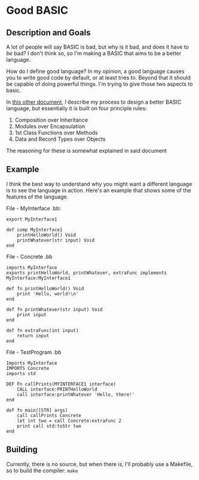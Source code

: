 # Good BASIC

## Description and Goals

A lot of people will say BASIC is bad, but why is it bad, and does it have to *be* bad? I don't think so, so I'm making a BASIC that aims to be a better language.

How do I define good language? In my opinion, a good language causes you to write good code by default, or at least tries to. Beyond that it should be capable of doing powerful things. I'm trying to give those two aspects to basic.

In [this other document](./docs/better-basic.md), I describe my process to design a better BASIC language, but essentially it is built on four principle rules:

1. Composition over Inheritance
2. Modules over Encapsulation
3. 1st Class Functions over Methods
4. Data and Record Types over Objects

The reasoning for these is somewhat explained in said document

## Example

I think the best way to understand why you might want a different language is to see the language in action. Here's an example that shows some of the features of the language.

File - MyInterface .bb:
```
export MyInterface1

def comp MyInterface1
    printHelloWorld() Void
    printWhatever(str input) Void
end
```

File - Concrete .bb
```
imports MyInterface
exports printHelloWorld, printWhatever, extraFunc implements MyInterface:MyInterface1

def fn printHelloWorld() Void
    print 'Hello, world!\n'
end

def fn printWhatever(str input) Void
    print input
end

def fn extraFunc(int input)
    return input
end
```

File - TestProgram .bb
```
Imports MyInterface
IMPORTS Concrete
imports std

DEF Fn callPrints(MYINTERFACE1 interface)
    CALL interface:PRINTHelloWorld
    call interface:printWhatever 'Hello, there!'
end

def fn main([STR] args)
    call callPrints Concrete
    let int two = call Concrete:extraFunc 2
    print call std:toStr two
end
```

## Building

Currently, there is no source, but when there is, I'll probably use a Makefile, so to build the compiler: `make`
